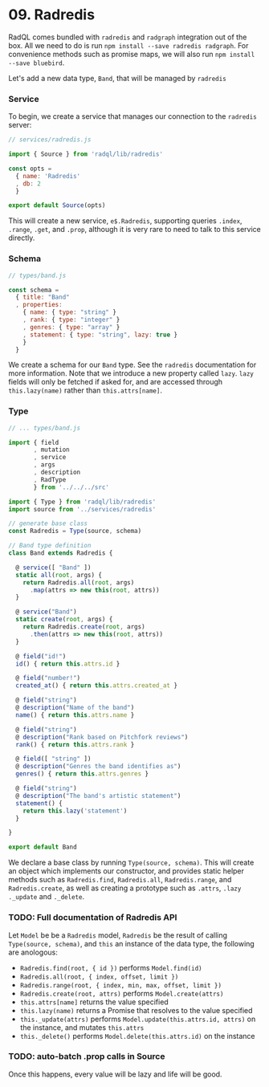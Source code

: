 # 09. Radredis

RadQL comes bundled with `radredis` and `radgraph` integration out of the box.
All we need to do is run `npm install --save radredis radgraph`.
For convenience methods such as promise maps, we will also run `npm install --save bluebird`.

Let's add a new data type, `Band`, that will be managed by `radredis`

### Service

To begin, we create a service that manages our connection to the `radredis` server:

```js
// services/radredis.js

import { Source } from 'radql/lib/radredis'

const opts =
  { name: 'Radredis'
  , db: 2
  }

export default Source(opts)
```

This will create a new service, `e$.Radredis`, supporting queries `.index`, `.range`, `.get`, and `.prop`,
although it is very rare to need to talk to this service directly.

### Schema

```js
// types/band.js

const schema =
  { title: "Band"
  , properties:
    { name: { type: "string" }
    , rank: { type: "integer" }
    , genres: { type: "array" }
    , statement: { type: "string", lazy: true }
    }
  }
```

We create a schema for our `Band` type. See the `radredis` documentation for more information.
Note that we introduce a new property called `lazy`. `lazy` fields will only be fetched if asked for, and are accessed through `this.lazy(name)` rather than `this.attrs[name]`.

### Type

```js
// ... types/band.js

import { field
       , mutation
       , service
       , args
       , description
       , RadType
       } from '../../../src'

import { Type } from 'radql/lib/radredis'
import source from '../services/radredis'

// generate base class
const Radredis = Type(source, schema)

// Band type definition
class Band extends Radredis {

  @ service([ "Band" ])
  static all(root, args) {
    return Radredis.all(root, args)
      .map(attrs => new this(root, attrs))
  }

  @ service("Band")
  static create(root, args) {
    return Radredis.create(root, args)
      .then(attrs => new this(root, attrs))
  }

  @ field("id!")
  id() { return this.attrs.id }

  @ field("number!")
  created_at() { return this.attrs.created_at }

  @ field("string")
  @ description("Name of the band")
  name() { return this.attrs.name }

  @ field("string")
  @ description("Rank based on Pitchfork reviews")
  rank() { return this.attrs.rank }

  @ field([ "string" ])
  @ description("Genres the band identifies as")
  genres() { return this.attrs.genres }

  @ field("string")
  @ description("The band's artistic statement")
  statement() {
    return this.lazy('statement')
  }

}

export default Band
```

We declare a base class by running `Type(source, schema)`.
This will create an object which implements our constructor, and provides static helper methods such as
`Radredis.find`, `Radredis.all`, `Radredis.range`, and `Radredis.create`, as well as creating a prototype
such as `.attrs`, `.lazy` `._update` and `._delete`.

### TODO: Full documentation of Radredis API

Let `Model` be be a `Radredis` model, `Radredis` be the result of calling `Type(source, schema)`, and `this` an instance of the data type,
the following are anologous:

- `Radredis.find(root, { id })` performs `Model.find(id)`
- `Radredis.all(root, { index, offset, limit })`
- `Radredis.range(root, { index, min, max, offset, limit })`
- `Radredis.create(root, attrs)` performs `Model.create(attrs)`
- `this.attrs[name]` returns the value specified
- `this.lazy(name)` returns a Promise that resolves to the value specified
- `this._update(attrs)` performs `Model.update(this.attrs.id, attrs)` on the instance, and mutates `this.attrs`
- `this._delete()` performs `Model.delete(this.attrs.id)` on the instance

### TODO: auto-batch .prop calls in Source

Once this happens, every value will be lazy and life will be good.
